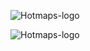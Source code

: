 <p><img alt="Hotmaps-logo" src="https://www.hotmaps-project.eu/wp-content/uploads/2017/02/logo.svg"/></p><img alt="Hotmaps-logo" src="https://www.hotmaps-project.eu/wp-content/uploads/2017/02/logo.svg"/></p<img alt="Hotmaps-logo" src="https://www.hotmaps-project.eu/wp-content/uploads/2017/02/logo.svg"/></p>
